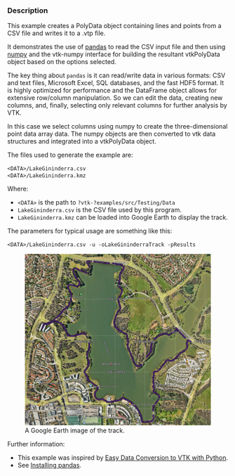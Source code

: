 ### Description

This example creates a PolyData object containing lines and points from a CSV file and writes it to a .vtp file.

It demonstrates the use of [pandas](https://pandas.pydata.org/) to read the CSV input file and then using [numpy](https://numpy.org/) and the vtk-numpy interface for building the resultant vtkPolyData object based on the options selected.

The key thing about `pandas` is it can read/write data in various formats: CSV and text files, Microsoft Excel, SQL databases, and the fast HDF5 format. It is highly optimized for performance and the DataFrame object allows for extensive row/column manipulation. So we can edit the data, creating new columns, and, finally, selecting only relevant columns for further analysis by VTK.

In this case we select columns using numpy to create the three-dimensional point data array data. The numpy objects are then converted to vtk data structures and integrated into a vtkPolyData object.

The files used to generate the example are:

``` text
<DATA>/LakeGininderra.csv
<DATA>/LakeGininderra.kmz
```

Where:

- `<DATA>` is the path to `?vtk-?examples/src/Testing/Data`
- `LakeGininderra.csv` is the CSV file used by this program.
- `LakeGininderra.kmz` can be loaded into Google Earth to display the track.

The parameters for typical usage are something like this:

``` text
<DATA>/LakeGininderra.csv -u -oLakeGininderraTrack -pResults
```

<figure>
  <img style="float:middle" src="https://raw.githubusercontent.com/Kitware/vtk-examples/gh-pages/src/SupplementaryData/Python/IO/LakeGininderra.jpg">
  <figcaption>A Google Earth image of the track.</figcaption>
</figure>

Further information:

- This example was inspired by [Easy Data Conversion to VTK with Python](https://www.kitware.com/easy-data-conversion-to-vtk-with-python/).
- See [Installing pandas](https://pandas.pydata.org/docs/getting_started/install.html).
